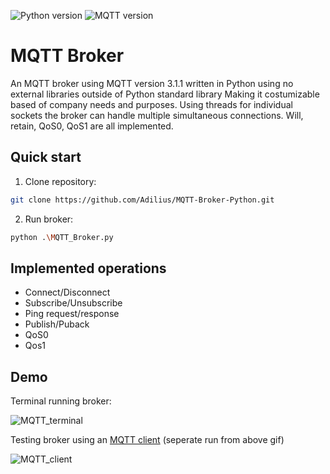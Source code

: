 ![Python version](https://img.shields.io/badge/python-3.10.0-blue) ![MQTT version](https://img.shields.io/badge/MQTT-3.1.1-blueviolet)

# MQTT Broker
An MQTT broker using MQTT version 3.1.1 written in Python using no external libraries outside of Python standard library Making it costumizable based of company needs and purposes. Using threads for individual sockets the broker can handle multiple simultaneous connections. Will, retain, QoS0, QoS1 are all implemented.

## Quick start
1. Clone repository:
```bash
git clone https://github.com/Adilius/MQTT-Broker-Python.git
```

2. Run broker:
```bash
python .\MQTT_Broker.py
```

## Implemented operations
* Connect/Disconnect
* Subscribe/Unsubscribe
* Ping request/response
* Publish/Puback
* QoS0
* Qos1


## Demo
Terminal running broker:

![MQTT_terminal](https://user-images.githubusercontent.com/43440295/145275297-c0d9b035-be59-4098-b6bc-042f79f096a7.gif)




Testing broker using an [MQTT client](https://mqttfx.jensd.de/) (seperate run from above gif)

![MQTT_client](https://user-images.githubusercontent.com/43440295/145275334-49d38634-4f2a-42c0-a66a-8f4dfb66cb6a.gif)
